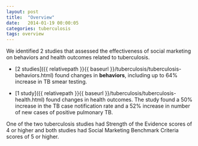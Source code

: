 ```yaml
---
layout: post
title:  "Overview"
date:   2014-01-19 00:00:05
categories: tuberculosis
tags: overview
---
```


We identified 2 studies that assessed the effectiveness of social marketing on behaviors and health outcomes related to tuberculosis.

* [2 studies]({{ relativepath }}{{ baseurl }}/tuberculosis/tuberculosis-behaviors.html) found changes in **behaviors**, including up to 64% increase in TB smear testing.

* [1 study]({{ relativepath }}{{ baseurl }}/tuberculosis/tuberculosis-health.html) found changes in health outcomes. The study found a 50% increase in the TB case notification rate and a 52% increase in number of new cases of positive pulmonary TB.

One of the two tuberculosis studies had Strength of the Evidence scores of 4 or higher and both studies had Social Marketing Benchmark Criteria scores of 5 or higher.